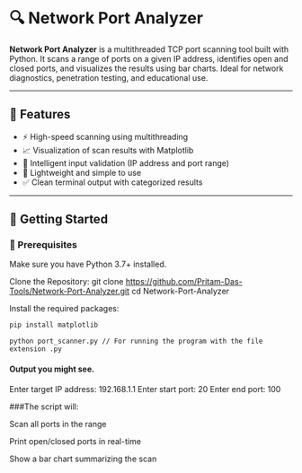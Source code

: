 # 🔍 Network Port Analyzer

**Network Port Analyzer** is a multithreaded TCP port scanning tool built with Python. It scans a range of ports on a given IP address, identifies open and closed ports, and visualizes the results using bar charts. Ideal for network diagnostics, penetration testing, and educational use.

---

## 📌 Features

- ⚡ High-speed scanning using multithreading
- 📈 Visualization of scan results with Matplotlib
- 🧠 Intelligent input validation (IP address and port range)
- 🧪 Lightweight and simple to use
- ✅ Clean terminal output with categorized results

---

## 🚀 Getting Started

### 🔧 Prerequisites

Make sure you have Python 3.7+ installed.

Clone the Repository:
    git clone https://github.com/Pritam-Das-Tools/Network-Port-Analyzer.git
    cd Network-Port-Analyzer

Install the required packages:

```bash
pip install matplotlib
```
```For Running the code port_scanner.py
python port_scanner.py // For running the program with the file extension .py
```
#### Output you might see.

  Enter target IP address: 192.168.1.1
  Enter start port: 20
  Enter end port: 100

###The script will:

Scan all ports in the range

Print open/closed ports in real-time

Show a bar chart summarizing the scan
